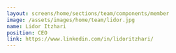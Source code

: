 ```yaml
---
layout: screens/home/sections/team/components/member
image: /assets/images/home/team/lidor.jpg
name: Lidor Itzhari
position: CEO
link: https://www.linkedin.com/in/lidoritzhari/
---
```

